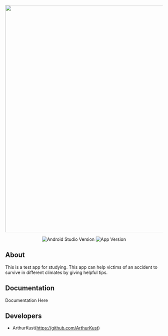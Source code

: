 <p align="center">
      <img src="https://i.ibb.co/6g1nQMh/camp-logo.png" width="726">
</p>

<p align="center">
   <img src="https://img.shields.io/badge/Engine-Android_Studio_2022.1.1_RC_1-blueviolet" alt="Android Studio Version">
   <img src="https://img.shields.io/badge/Version-1.0-blue" alt="App Version">
</p>

## About

This is a test app for studying. This app can help victims of an accident to survive in different climates by giving helpful tips.

## Documentation

Documentation Here

## Developers

- ArthurKust(https://github.com/ArthurKust)
